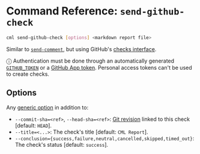 # Command Reference: `send-github-check`

```bash
cml send-github-check [options] <markdown report file>
```

Similar to [`send-comment`](/doc/ref/send-comment), but using GitHub's
[checks interface](https://docs.github.com/en/rest/reference/checks).

ⓘ Authentication must be done through an automatically generated
[`GITHUB_TOKEN`](https://docs.github.com/en/actions/security-guides/automatic-token-authentication)
or a
[GitHub App token](https://docs.github.com/en/developers/apps/building-github-apps/authenticating-with-github-apps).
Personal access tokens can't be used to create checks.

## Options

Any [generic option](/doc/ref) in addition to:

- `--commit-sha=<ref>`, `--head-sha=<ref>`:
  [Git revision](https://git-scm.com/docs/gitrevisions) linked to this check
  [default: `HEAD`].
- `--title=<...>`: The check's title [default: `CML Report`].
- `--conclusion={success,failure,neutral,cancelled,skipped,timed_out}`: The
  check's status [default: `success`].
